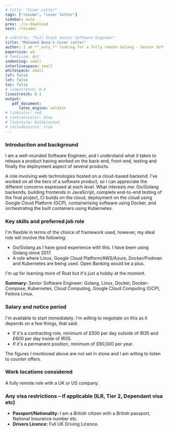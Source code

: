 ```yaml
---
# title: "Cover Letter"
tags: ["resume", "cover letter"]
sidebar: auto
prev: ./cv-download
next: /resume/

# subtitle: "Full Stack Senior Software Engineer"
title: "Mohamed Bana's Cover Letter"
author: I am **_only_** looking for a fully remote Golang - Senior Software Engineer - role.
papersize: a4
# fontsize: 6pt
indenting: small
interlinespace: small
whitespace: small
lof: false
lot: false
toc: false
# linestretch: 0.4
linestretch: 0.1
output:
   pdf_document:
      latex_engine: xelatex
# linkcolor: red
# contrastcolor: blue
# linkstyle: boldslanted
# includesource: true
---
```


### Introduction and background

I am a well-rounded Software Engineer, and I understand what it takes to release a product having worked on the back-end, front-end, testing and finally the deployment aspect of several products.

A role involving web technologies hosted on a cloud-based backend. I’ve worked on all the tiers of a software product, so I can appreciate the different concerns expressed at each level. What interests me: Go/Golang backends, building frontends in JavaScript, complete end-to-end testing of the final project, CI builds on the cloud, deployment on the cloud using Google Cloud Platform (GCP), containerising software using Docker, and orchestrating the built containers using Kubernetes.

### Key skills and preferred job role

I'm flexible in terms of the choice of framework used, however, my ideal role will involve the following:

* Go/Golang as I have good experience with this. I have been using Golang since 2017.
* A role where Linux, Google Cloud Platform/AWS/Azure, Docker/Podman and Kubernetes are being used. Open Banking would be a plus.

I'm up for learning more of Rust but it's just a hobby at the moment.

**Summary:** Senior Software Engineer: Golang, Linux, Docker, Docker-Compose, Kubernetes, Cloud Computing, Google Cloud Computing (GCP), Fedora Linux.

### Salary and notice period

I'm available to start immediately. I'm willing to negotiate on this as it depends on a few things, that said:

* If it's a contracting role, minimum of £500 per day outside of IR35 and £600 per day inside of IR35.
* If it's a permanent position, minimum of £90,000 per year.

The figures I mentioned above are not set in stone and I am willing to listen to counter offers.

### Work locations considered

A fully remote role with a UK or US company.

### Any visa restrictions – if applicable (ILR, Tier 2, Dependant visa etc)

* **Passport/Nationality:** I am a British citizen with a British passport, National Insurance number etc.
* **Drivers Licence:** Full UK Driving Licence.

<!-- * **Background/Criminal Check:**
  * [Basic Disclosure and Barring Service (DBS) check](https://www.gov.uk/request-copy-criminal-record): **Date of issue:** 31/07/2021 (13th July 2021), **DBS ID Nuumber:** P0000GBYC03, **Certificate number:** 001023825352:

     > Police Records of Convictions, Cautions, Reprimands and Warnings:
     >
     > **NONE RECORDED**

  * [Police Certificates - ACRO Criminal Records Office](https://www.acro.police.uk/police_certificates.aspx): **Date of issue:** 08/03/2021 (8th March 2021).

     > Summary of convictions and reprimands/warnings/cautions/impending prosecutions/under investigations held on UK police databases and disclosed in accordance with the ACRO stepdown model:
     >
     > **NO TRACE.**

### Reason for looking for new role

I am looking for a more challenging experience. My main condition is fully remote work. -->
